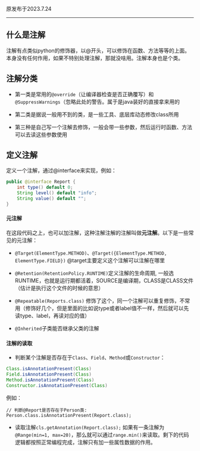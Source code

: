 原发布于2023.7.24

--------------------------

## 什么是注解

注解有点类似python的修饰器，以@开头，可以修饰在函数、方法等等的上面。本身没有任何作用，如果不特别处理注解，那就没啥用。注解本身也是个类。

## 注解分类
* 第一类是常用的`@override`（让编译器检查是否正确覆写）和`@SuppressWarnings`（忽略此处的警告。属于是java装好的直接拿来用的

* 第二类是据说一般用不到的类，是一些工具、底层库动态修改class所用

* 第三种是自己写一个注解去修饰，一般会带一些参数，然后运行时函数、方法可以去读这些参数使用

## 定义注解
定义一个注解，通过@interface来实现，例如：
```java
public @interface Report {
    int type() default 0;
    String level() default "info";
    String value() default "";
}
```
#### 元注解
在这段代码之上，也可以加注解，这种注解注解的注解叫做**元注解**。以下是一些常见的元注解：
* `@Target(ElementType.METHOD)`、`@Target({ElementType.METHOD,
    ElementType.FIELD})`
	@target主要定义这个注解可以注解在哪里

* `@Retention(RetentionPolicy.RUNTIME)`定义注解的生命周期, 一般选RUNTIME，也就是运行期都活着，SOURCE是编译期，CLASS是CLASS文件（估计是执行这个文件的时候的意思）

* `@Repeatable(Reports.class)` 修饰了这个，同一个注解可以重复修饰，不常用（修饰好几个，但是里面的比如说type或者label值不一样，然后就可以先读type、label，再读对应的值）

* `@Inherited`子类能否继承父类的注解

####  注解的读取
* 判断某个注解是否存在于`Class`、`Field`、`Method`或`Constructor`：
```java
Class.isAnnotationPresent(Class)
Field.isAnnotationPresent(Class)
Method.isAnnotationPresent(Class)
Constructor.isAnnotationPresent(Class)
```
例如：
```
// 判断@Report是否存在于Person类:
Person.class.isAnnotationPresent(Report.class);
```

* 读取注解`cls.getAnnotation(Report.class);`
如果有一条注解为`@Range(min=1, max=20)`，那么就可以通过`range.min()`来读取。剩下的代码逻辑都按照正常编程完成，注解只有加一些属性数据的作用。 